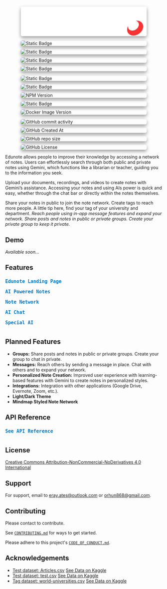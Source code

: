 
![Logo](app/public/assets/images/edunote-logo-light.png)

![Static Badge](https://img.shields.io/badge/EDUNOTE-black?logo=e&link=https%3A%2F%2Fbtk-hackathon-24-beta.vercel.app%2F)
![Static Badge](https://img.shields.io/badge/erenorhun-black?logo=github&link=https%3A%2F%2Fgithub.com%2Felymsyr%2F)
![Static Badge](https://img.shields.io/badge/erayates-black?logo=github&link=https%3A%2F%2Fgithub.com%2Ferayates%2F)![Static Badge](https://img.shields.io/badge/utkukayaa-black?logo=github&link=https%3A%2F%2Fgithub.com%2FUtkuKayaa%2F)

![Static Badge](https://img.shields.io/badge/Vercel-black?logo=vercel&link=https%3A%2F%2Fvercel.com%2F)
![Static Badge](https://img.shields.io/badge/Next.JS-black?logo=nextdotjs&link=https%3A%2F%2Fnextjs.org%2F)
![NPM Version](https://img.shields.io/npm/v/tailwindcss?logo=tailwindcss&label=tailwindcss&link=https%3A%2F%2Ftailwindcss.com%2F)
![Static Badge](https://img.shields.io/badge/FastAPI-white?logo=fastapi&link=https%3A%2F%2Ffastapi.tiangolo.com%2F)
![Docker Image Version](https://img.shields.io/docker/v/elymsyr/btk-file-02?arch=amd64&logo=docker&label=Docker&link=https%3A%2F%2Fhub.docker.com%2Frepositories%2Felymsyr)

![GitHub commit activity](https://img.shields.io/github/commit-activity/t/erayates/btk-hackathon-24)
![GitHub Created At](https://img.shields.io/github/created-at/erayates/btk-hackathon-24)
![GitHub repo size](https://img.shields.io/github/repo-size/erayates/btk-hackathon-24)
![GitHub License](https://img.shields.io/github/license/erayates/btk-hackathon-24)

Edunote allows people to improve their knowledge by accessing a network of notes. Users can effortlessly search through both public and private notes using Gemini, which functions like a librarian or teacher, guiding you to the information you seek.

Upload your documents, recordings, and videos to create notes with Gemini’s assistance. Accessing your notes and using AIs power is quick and easy, whether through the chat bar or directly within the notes themselves. 

Share your notes in public to join the note network. Create tags to reach more people. A little tip here, find your tag of your university and department. *Reach people using in-app message features and expand your network. Share posts and notes in public or private groups. Create your private group to keep it private.*

## Demo

*Available soon...*

<style>

  h4 {
        font-size: 17px;
        text-align: center;
  }

    summary {
        font-weight: bold;
        cursor: pointer;
        margin-bottom: 5px;
        padding: 5px 0;
        width: 100%;
        display: flex;
        text-align: center;
        align-items: center;
    }

    summary samp {
        font-size: 15px;
        color: #007acc;
        display: flex;
        text-align: center;
        width: 100%;
        align-items: center;
    }

    details[open] summary samp{
        color: #005999;
    }

    img {
        max-width: 80%;
        height: auto;
        display: block;
        margin: 10px auto;
        border-radius: 5px;
        box-shadow: 0 5px 12px rgba(0, 0, 0, 0.4);
    }

    .note-section {
        margin-left: 20px;
    }

    /* Responsive Design */
    @media (max-width: 768px) {
        summary {
            font-size: 16px;
        }
        h2 {
            font-size: 24px;
        }
    }
</style>

<h2>Features</h2>

<details>
    <summary><samp>Edunote Landing Page</samp></summary>
    <div class="note-section">
        <img src="Docs/ss/full.png" alt="Edunote Landing Page">
        <h4>More Notes</h4>
        <img src="Docs/ss/morestab.png" alt="More Notes Tab">
        <img src="Docs/ss/likestab.png" alt="Likes Tab">
    </div>
</details>

<details>
    <summary><samp>AI Powered Notes</samp></summary>
    <div class="note-section">
        <h4>Use AI in Your Notes</h4>
        <img src="Docs/ss/noteoptions.png" alt="AI Note Options">
        <img src="Docs/ss/noteoptionsinside.png" alt="AI Note Options Inside">
        <img src="Docs/ss/noteoptionsexample.png" alt="AI Note Option Example">
        <img src="Docs/ss/notevideoexample.png" alt="AI Video Example">
        
        <h4>Note Settings</h4>
        <img src="Docs/ss/notesettings.png" alt="Note Settings">
    </div>
</details>

<details>
    <summary><samp>Note Network</samp></summary>
    <div class="note-section">
        <img src="Docs/ss/alls.png" alt="Note Network Overview">
    </div>
</details>

<details>
    <summary><samp>AI Chat</samp></summary>
    <div class="note-section">
        <img src="Docs/ss/chat.png" alt="AI Chat">
        <h4>Gemini</h4>
        <img src="Docs/ss/gemini.png" alt="Gemini Chat">
        <h4>Chat in Public Notes</h4>
        <img src="Docs/ss/publics.png" alt="Chat in Public Notes">
        <h4>Chat in Your Notes</h4>
        <img src="Docs/ss/privates.png" alt="Chat in Private Notes">
        <img src="Docs/ss/single.png" alt="Single Chat">
        <img src="Docs/ss/singleoptions.png" alt="Single Chat Options">
    </div>
</details>

<details>
    <summary><samp>Special AI</samp></summary>
    <div class="note-section">
        <img src="Docs/ss/ai.png" alt="Special AI">
        <h4>Youtube</h4>
        <img src="Docs/ss/ai-yt.png" alt="AI YouTube Example">
        <h4>PDF</h4>
        <img src="Docs/ss/ai-pdf.png" alt="AI PDF Example">
        <h4>Audio</h4>
        <img src="Docs/ss/ai-audio.png" alt="AI Audio Example">
        <h4>Image</h4>
        <img src="Docs/ss/ai-image.png" alt="AI Image Example">
    </div>
</details>


## Planned Features

- **Groups:** Share posts and notes in public or private groups. Create your group to chat in private.
- **Messages:** Reach others by sending a message in place. Chat with others and to expand your network.
- **Personalized Note Creation:** Improved user experience with learning-based features with Gemini to create notes in personalized styles.
- **Integrations:** Integration with other applications (Google Drive, Evernote, Zoom, etc.).
- **Light/Dark Theme**
- **Mindmap Styled Note Network**

## API Reference

<details>
<summary> <b> <samp> See API Reference </samp></b></summary>
<samp>
<br>

### Gemini Operation

#### Interact with Gemini AI

```http
  POST /gemini/
```

| Parameter | Type     | Description                |
| :-------- | :------- | :------------------------- |
| `option	` | `string` | The type of content generation to perform. |
| `prompt` | `string` | **Required**. The input text to be processed. |
| `command` | `string` | **Optional** command for further processing. |
| `user_id` | `string` | **Required**. User ID for tracking interactions. |
| `note_id` | `string` | Default is 'gemini'. Note ID for context. |
| `user_query` | `string` | Specific query related to the prompt. |

### Chat History Operations

#### Retrieve Chat History

```http
  GET /chat/history/
```
| Parameter | Type     | Description                       |
| :-------- | :------- | :-------------------------------- |
| `user_id`      | `string` | **Required**. User ID for which to retrieve chat history. |
| `note_id`      | `string` | **Optional**. Note ID to specify the context of the chat. |

#### GET /chat/clear/

```http
  GET /chat/clear/
```

| Parameter | Type     | Description                       |
| :-------- | :------- | :-------------------------------- |
| `user_id`      | `string` | **Required**. User ID for which to clear chat history. |
| `note_id`      | `string` | **Optional**. Note ID to specify the context of the chat. |

### Elasticsearch Operations

#### Chat with Gemini in Notes

```http
  POST /search/ask/
```

| Parameter | Type     | Description                       |
| :-------- | :------- | :-------------------------------- |
| `query`      | `string` | **Required**. The specific search query. |
| `user_id`      | `string` | **Required**. User ID to filter the search results. |
| `public_search`      | `boolean` | **Optional**. Defaults to 'false'. Flag to indicate if public notes should be included. |

#### Simple Search

```http
  POST /search/simple/
```

| Parameter | Type     | Description                       |
| :-------- | :------- | :-------------------------------- |
| `query`      | `string` | **Required**. The search query string. |

#### Detailed Search

```http
  POST /search/all/
```

| Parameter | Type     | Description                       |
| :-------- | :------- | :-------------------------------- |
| `body`      | `object` | **Required**. JSON body containing the search criteria. |

### File Operations

#### Extract Transcript from YouTube Video

```http
  POST /caption/extract/
```

| Parameter | Type     | Description                       |
| :-------- | :------- | :-------------------------------- |
| `youtube_video_id`      | `string` | **Required**. The ID of the YouTube video from which to extract captions. |
| `only_transcript`      | `boolean` | **Optional**. Flag to indicate if only the transcript should be extracted. |

#### Extract Text from File

```http
  POST /file/extract/
```

| Parameter | Type     | Description                       |
| :-------- | :------- | :-------------------------------- |
| `file`      | `UploadFile` | **Required**. The file from which text will be extracted. |

**Supported File Extensions:**
- Audio: `mp3`, `wav`, `aac`, `m4a`, `wma`
- Pdf: `pdf`
- Image: `jpg`, `jpeg`, `png`, `gif`, `webp`, `svg`


#### Check File Existence

```http
  POST /file/check/
```

| Parameter | Type     | Description                       |
| :-------- | :------- | :-------------------------------- |
| `user_id`      | `string` | **Required**. User ID for tracking the file. |
| `file_name`      | `string` | **Required**. Name of the file to check if exists. |

#### Download File

```http
  POST /file/download/
```

| Parameter | Type     | Description                       |
| :-------- | :------- | :-------------------------------- |
| `user_id`      | `string` | **Required**. User ID for tracking the file. |
| `file_name`      | `string` | **Required**. Name of the file to be downloaded. |

#### Upload Files

```http
  POST /file/upload/
```

| Parameter | Type     | Description                       |
| :-------- | :------- | :-------------------------------- |
| `user_id`      | `string` | **Required**. User ID for tracking the file. |
| `if_exists`      | `boolean` | **Optional**. Defaults to 'False'. Flag to indicate if the file should be replaced if it already exists. |
| `files`      | `List<UploadFile>` | **Required**. List of files to be uploaded. |

</samp>
</details>

## License

[Creative Commons Attribution-NonCommercial-NoDerivatives 4.0 International](LICENSE)

## Support

For support, email to [eray.ates@outlook.com](mailto:eray.ates@outlook.com) or [orhun868@gmail.com](mailto:orhun868@gmail.com).


## Contributing

Please contact to contribute.

See [`CONTRIBUTING.md`](.github/CONTRIBUTING.md) for ways to get started.

Please adhere to this project's [`CODE_OF_CONDUCT.md`](.github/CODE_OF_CONDUCT.md).

## Acknowledgements

 - [Test dataset: Articles.csv](Functions/Data/Articles.csv) [See Data on Kaggle](https://www.kaggle.com/datasets/asad1m9a9h6mood/news-articles)
 - [Test dataset: test.csv](Functions/Data/Articles.csv) [See Data on Kaggle](https://www.kaggle.com/datasets/arashnic/urban-sound)
 - [Tag dataset: world-universities.csv](Functions/Data/Articles.csv) [See Data on Kaggle](https://www.kaggle.com/datasets/thedevastator/all-universities-in-the-world)
